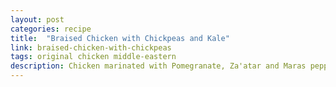 ```yaml
---
layout: post
categories: recipe
title:  "Braised Chicken with Chickpeas and Kale"
link: braised-chicken-with-chickpeas
tags: original chicken middle-eastern
description: Chicken marinated with Pomegranate, Za'atar and Maras pepper, and braised with chickpeas and kale.
---
```

